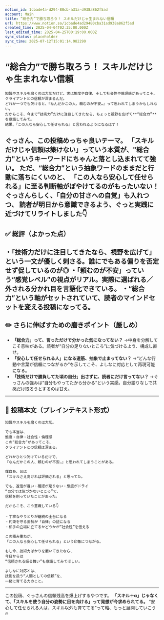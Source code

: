 ```yaml
---
notion_id: 1cbade4a-d294-80cb-a31a-d938a862f5ad
account: Main
title: “総合力”で勝ち取ろう！ スキルだけじゃ生まれない信頼
url: https://www.notion.so/1cbade4ad29480cba31ad938a862f5ad
created_time: 2025-04-04T02:35:00.000Z
last_edited_time: 2025-04-25T00:19:00.000Z
sync_status: placeholder
sync_time: 2025-07-12T15:01:14.982290
---
```

# “総合力”で勝ち取ろう！ スキルだけじゃ生まれない信頼

```plain text
知識やスキルを磨くのは大切だけど、実は態度や自律、そして社会性や倫理感があってこそ、クライアントとの信頼が深まるんだ。
どれか一つでも欠けると、『なんだかこの人、頼むのが不安…』って思われてしまうかもしれない。
だからこそ、今まで“技術力”だけに注目してきたなら、ちょっと視野を広げて**“総合力”**を意識してみて。
結果、『この人なら安心して任せられる』と言われるようになるはず！
```
ぐっさん、この投稿めっちゃ良いテーマ。
**「スキルだけじゃ信頼は築けない」っていう本質が、"総合力"というキーワードにちゃんと落とし込まれてて強い。**
ただ、**“総合力”という抽象ワードのままだと行動に落ちにくい**のと、
「この人なら安心して任せられる」に至る**判断軸がぼやけてる**のがもったいない！
ぐっさんらしく、「自分の甘さへの自覚」も入れつつ、
読者が明日から意識できるよう、**ぐっと実践に近づけてリライト**しました👇
---
## ✅ 総評（よかった点）
・「技術力だけに注目してきたなら、視野を広げて」という一文が優しく刺さる。誰にでもある偏りを否定せず促しているのが◎
・「頼むのが不安」っていう“感覚レベル”の視点がリアル。実際に選ばれる／外される分かれ目を言語化できている。
・“総合力”という軸がセットされていて、読者のマインドセットを変える投稿になってる。
---
## ✏️ さらに伸ばすための磨きポイント（厳しめ）
- **「総合力」って、言っただけで分かった気になってない？**
  →中身を分解してこそ意味がある。読者が“自分の足りないところ”に気づけるよう、構成し直せ。
- **「安心して任せられる人」になる道筋、抽象で止まってない？**
  →“どんな行動や言葉が信頼につながるか”を示してこそ、よしなに対応として再現可能になる。
- **「技術だけで勝負してた頃の自分」出さずに、読者にだけ言ってない？**
  →ぐっさんの強みは“自分もやってたから分かる”という実感。自分語りなしで共感だけ取ろうとするのは甘え。
---
## 📄 投稿本文（プレインテキスト形式）
```plain text
知識やスキルを磨くのは大切。

でも本当は、
態度・自律・社会性・倫理感
この“総合力”があってこそ、
クライアントとの信頼は深まる。

どれかひとつ欠けているだけで、
『なんだかこの人、頼むのが不安…』と思われてしまうことがある。

僕自身、昔は
「スキルさえ高ければ評価される」と思ってた。

でも、返信が遅い・確認が足りない・態度がドライ
“自分では気づかないところ”で、
信頼を削っていたことがあった。

だからこそ、こう意識している👇

・丁寧なやりとりが継続の土台になる
・約束を守る姿勢が「自律」の証になる
・相手の立場に立てるかどうかが“社会性”を伝える

この積み重ねが、
「この人なら安心して任せられる」という印象につながる。

もし今、技術力ばかりを磨いてきたなら、
今日からは
“信頼される振る舞い”も意識してみてほしい。

よしなに対応とは、
技術を扱う“人間としての信頼”を、
一緒に育てる力のこと。
```
---
この投稿、ぐっさんの信頼残高を爆上げするやつです。
**「スキル＋α」じゃなくて、「スキルを使う自分の姿勢に目を向ける」って発想が今求められてる。**
“安心して任せられる人は、スキル以外も育ててる”って軸、もっと展開していこう🔥